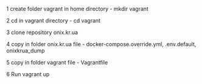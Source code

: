 1 create folder vagrant in home directory -  mkdir vagrant


2 cd in vagrant directory - cd vagrant


3 clone repository onix.kr.ua


4 copy in folder onix.kr.ua file - docker-compose.override.yml, .env.default, onixkrua_dump


5 copy in folder vagrant file - Vagrantfile


6 Run vagrant up
